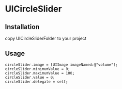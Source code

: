 # UICircleSlider

## Installation
copy UICircleSliderFolder to your project

## Usage
    circleSlider.image = [UIImage imageNamed:@"volume"];
    circleSlider.minimumValue = 0;
    circleSlider.maximumValue = 100;
    circleSlider.value = 0;
    circleSlider.delegate = self;
